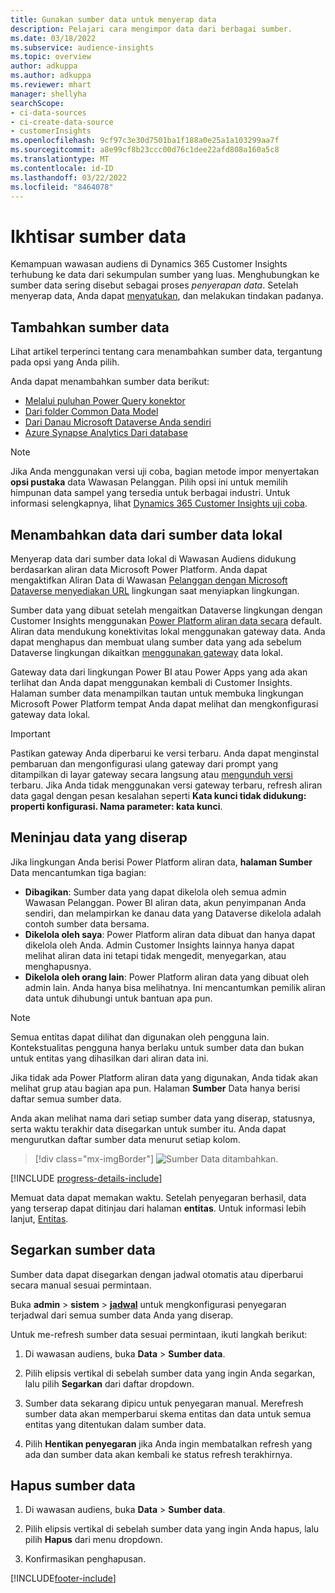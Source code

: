 ```yaml
---
title: Gunakan sumber data untuk menyerap data
description: Pelajari cara mengimpor data dari berbagai sumber.
ms.date: 03/18/2022
ms.subservice: audience-insights
ms.topic: overview
author: adkuppa
ms.author: adkuppa
ms.reviewer: mhart
manager: shellyha
searchScope:
- ci-data-sources
- ci-create-data-source
- customerInsights
ms.openlocfilehash: 9cf97c3e30d7501ba1f188a0e25a1a103299aa7f
ms.sourcegitcommit: a8e99cf8b23ccc00d76c1dee22afd808a160a5c8
ms.translationtype: MT
ms.contentlocale: id-ID
ms.lasthandoff: 03/22/2022
ms.locfileid: "8464078"
---
```

# <a name="data-sources-overview"></a>Ikhtisar sumber data



Kemampuan wawasan audiens di Dynamics 365 Customer Insights terhubung ke data dari sekumpulan sumber yang luas. Menghubungkan ke sumber data sering disebut sebagai proses *penyerapan data*. Setelah menyerap data, Anda dapat [menyatukan](data-unification.md), dan melakukan tindakan padanya.

## <a name="add-a-data-source"></a>Tambahkan sumber data

Lihat artikel terperinci tentang cara menambahkan sumber data, tergantung pada opsi yang Anda pilih.

Anda dapat menambahkan sumber data berikut:

- [Melalui puluhan Power Query konektor](connect-power-query.md)
- [Dari folder Common Data Model](connect-common-data-model.md)
- [Dari Danau Microsoft Dataverse Anda sendiri](connect-dataverse-managed-lake.md)
- [Azure Synapse Analytics Dari database](connect-synapse.md)

> [!NOTE]
> Jika Anda menggunakan versi uji coba, bagian metode impor menyertakan **opsi pustaka** data Wawasan Pelanggan. Pilih opsi ini untuk memilih himpunan data sampel yang tersedia untuk berbagai industri. Untuk informasi selengkapnya, lihat [Dynamics 365 Customer Insights uji coba](../trial-signup.md).

## <a name="add-data-from-on-premises-data-sources"></a>Menambahkan data dari sumber data lokal

Menyerap data dari sumber data lokal di Wawasan Audiens didukung berdasarkan aliran data Microsoft Power Platform. Anda dapat mengaktifkan Aliran Data di Wawasan [Pelanggan dengan Microsoft Dataverse menyediakan URL](create-environment.md) lingkungan saat menyiapkan lingkungan.

Sumber data yang dibuat setelah mengaitkan Dataverse lingkungan dengan Customer Insights menggunakan [Power Platform aliran data secara](/power-query/dataflows/overview-dataflows-across-power-platform-dynamics-365) default. Aliran data mendukung konektivitas lokal menggunakan gateway data. Anda dapat menghapus dan membuat ulang sumber data yang ada sebelum Dataverse lingkungan dikaitkan [menggunakan gateway](/data-integration/gateway/service-gateway-app) data lokal.

Gateway data dari lingkungan Power BI atau Power Apps yang ada akan terlihat dan Anda dapat menggunakan kembali di Customer Insights. Halaman sumber data menampilkan tautan untuk membuka lingkungan Microsoft Power Platform tempat Anda dapat melihat dan mengkonfigurasi gateway data lokal.

> [!IMPORTANT]
> Pastikan gateway Anda diperbarui ke versi terbaru. Anda dapat menginstal pembaruan dan mengonfigurasi ulang gateway dari prompt yang ditampilkan di layar gateway secara langsung atau [mengunduh versi](https://powerapps.microsoft.com/downloads/) terbaru. Jika Anda tidak menggunakan versi gateway terbaru, refresh aliran data gagal dengan pesan kesalahan seperti **Kata kunci tidak didukung: properti konfigurasi. Nama parameter: kata kunci**.

## <a name="review-ingested-data"></a>Meninjau data yang diserap
Jika lingkungan Anda berisi Power Platform aliran data, **halaman Sumber** Data mencantumkan tiga bagian: 
- **Dibagikan**: Sumber data yang dapat dikelola oleh semua admin Wawasan Pelanggan. Power BI aliran data, akun penyimpanan Anda sendiri, dan melampirkan ke danau data yang Dataverse dikelola adalah contoh sumber data bersama.
- **Dikelola oleh saya**: Power Platform aliran data dibuat dan hanya dapat dikelola oleh Anda. Admin Customer Insights lainnya hanya dapat melihat aliran data ini tetapi tidak mengedit, menyegarkan, atau menghapusnya.
- **Dikelola oleh orang lain**: Power Platform aliran data yang dibuat oleh admin lain. Anda hanya bisa melihatnya. Ini mencantumkan pemilik aliran data untuk dihubungi untuk bantuan apa pun.
> [!NOTE]
> Semua entitas dapat dilihat dan digunakan oleh pengguna lain. Kontekstualitas pengguna hanya berlaku untuk sumber data dan bukan untuk entitas yang dihasilkan dari aliran data ini.

Jika tidak ada Power Platform aliran data yang digunakan, Anda tidak akan melihat grup atau bagian apa pun. Halaman **Sumber** Data hanya berisi daftar semua sumber data.

Anda akan melihat nama dari setiap sumber data yang diserap, statusnya, serta waktu terakhir data disegarkan untuk sumber itu. Anda dapat mengurutkan daftar sumber data menurut setiap kolom.

> [!div class="mx-imgBorder"]
> ![Sumber Data ditambahkan.](media/configure-data-datasource-added.png "Sumber Data ditambahkan")

[!INCLUDE [progress-details-include](../includes/progress-details-pane.md)]

Memuat data dapat memakan waktu. Setelah penyegaran berhasil, data yang terserap dapat ditinjau dari halaman **entitas**. Untuk informasi lebih lanjut, [Entitas](entities.md).

## <a name="refresh-a-data-source"></a>Segarkan sumber data

Sumber data dapat disegarkan dengan jadwal otomatis atau diperbarui secara manual sesuai permintaan. 

Buka **admin** > **sistem** > [**jadwal**](system.md#schedule-tab) untuk mengkonfigurasi penyegaran terjadwal dari semua sumber data Anda yang diserap.

Untuk me-refresh sumber data sesuai permintaan, ikuti langkah berikut:

1. Di wawasan audiens, buka **Data** > **Sumber data**.

2. Pilih elipsis vertikal di sebelah sumber data yang ingin Anda segarkan, lalu pilih **Segarkan** dari daftar dropdown.

3. Sumber data sekarang dipicu untuk penyegaran manual. Merefresh sumber data akan memperbarui skema entitas dan data untuk semua entitas yang ditentukan dalam sumber data.

4. Pilih **Hentikan penyegaran** jika Anda ingin membatalkan refresh yang ada dan sumber data akan kembali ke status refresh terakhirnya.

## <a name="delete-a-data-source"></a>Hapus sumber data

1. Di wawasan audiens, buka **Data** > **Sumber data**.

2. Pilih elipsis vertikal di sebelah sumber data yang ingin Anda hapus, lalu pilih **Hapus** dari menu dropdown.

3. Konfirmasikan penghapusan.


[!INCLUDE[footer-include](../includes/footer-banner.md)]

